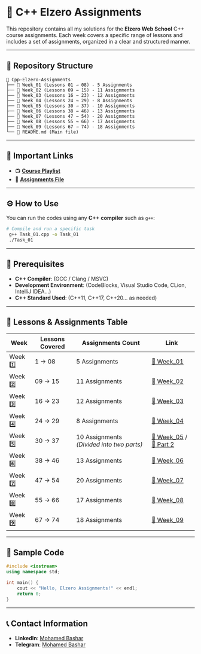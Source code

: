 # 🚀 C++ Elzero Assignments

This repository contains all my solutions for the **Elzero Web School** C++ course assignments. Each week covers a specific range of lessons and includes a set of assignments, organized in a clear and structured manner.

---

## 📂 Repository Structure

```
📂 Cpp-Elzero-Assignments
├── 📂 Week_01 (Lessons 01 → 08) - 5 Assignments
├── 📂 Week_02 (Lessons 09 → 15) - 11 Assignments
├── 📂 Week_03 (Lessons 16 → 23) - 12 Assignments
├── 📂 Week_04 (Lessons 24 → 29) - 8 Assignments
├── 📂 Week_05 (Lessons 30 → 37) - 10 Assignments
├── 📂 Week_06 (Lessons 38 → 46) - 13 Assignments
├── 📂 Week_07 (Lessons 47 → 54) - 20 Assignments
├── 📂 Week_08 (Lessons 55 → 66) - 17 Assignments
├── 📂 Week_09 (Lessons 67 → 74) - 18 Assignments
└── 📄 README.md (Main file)
```

---

## 🔗 Important Links

- 📺 [**Course Playlist**](https://www.youtube.com/playlist?list=PLDoPjvoNmBAwy-rS6WKudwVeb_x63EzgS)
- 📜 [**Assignments File**](https://elzero.org/study/cplusplus-study-plan/)

---

## ⚙️ How to Use

You can run the codes using any **C++ compiler** such as `g++`:

```bash
# Compile and run a specific task
 g++ Task_01.cpp -o Task_01
 ./Task_01
```

---

## 📌 Prerequisites

- **C++ Compiler**: (GCC / Clang / MSVC)
- **Development Environment**: (CodeBlocks, Visual Studio Code, CLion, IntelliJ IDEA...)
- **C++ Standard Used**: (C++11, C++17, C++20... as needed)

---

## 📅 Lessons & Assignments Table

| Week | Lessons Covered | Assignments Count | Link |
|------|---------------|-----------------|------|
| Week 1️⃣ | 1 → 08 | 5 Assignments | [🔗 Week_01](https://elzero.org/cpp-assignments-lesson-1-to-8/) |
| Week 2️⃣ | 09 → 15 | 11 Assignments | [🔗 Week_02](https://elzero.org/cpp-assignments-lesson-9-to-15/) |
| Week 3️⃣ | 16 → 23 | 12 Assignments | [🔗 Week_03](https://elzero.org/cpp-assignments-lesson-16-to-23/) |
| Week 4️⃣ | 24 → 29 | 8 Assignments | [🔗 Week_04](https://elzero.org/cpp-assignments-lesson-24-to-29/) |
| Week 5️⃣ | 30 → 37 | 10 Assignments *(Divided into two parts)* | [🔗 Week_05](https://elzero.org/cpp-assignments-lesson-30-to-35/) / [🔗 Part 2](https://elzero.org/cpp-assignments-lesson-36-to-37/) |
| Week 6️⃣ | 38 → 46 | 13 Assignments | [🔗 Week_06](https://elzero.org/cpp-assignments-lesson-38-to-46/) |
| Week 7️⃣ | 47 → 54 | 20 Assignments | [🔗 Week_07](https://elzero.org/cpp-assignments-lesson-47-to-54/) |
| Week 8️⃣ | 55 → 66 | 17 Assignments | [🔗 Week_08](https://elzero.org/cpp-assignments-lesson-55-to-66/) |
| Week 9️⃣ | 67 → 74 | 18 Assignments | [🔗 Week_09](https://elzero.org/cpp-assignments-lesson-67-to-74/) |

---

## 📝 Sample Code

```cpp
#include <iostream>
using namespace std;

int main() {
    cout << "Hello, Elzero Assignments!" << endl;
    return 0;
}
```

---

## 📞 Contact Information

- **LinkedIn**: [Mohamed Bashar](https://www.linkedin.com/in/mohamed-bashar-806046248/)
- **Telegram**: [Mohamed Bashar](https://t.me/Mohamed_Nabil_Bashar)
